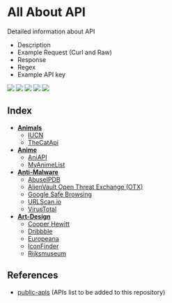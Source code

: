 # All About API
Detailed information about API
- Description
- Example Request (Curl and Raw)
- Response
- Regex
- Example API key

![](https://img.shields.io/github/license/daffainfo/all-about-api)
![](https://img.shields.io/github/issues/daffainfo/all-about-api)
![](https://img.shields.io/github/forks/daffainfo/all-about-api)
![](https://img.shields.io/github/stars/daffainfo/all-about-api)
![](https://img.shields.io/github/last-commit/daffainfo/all-about-api)

## Index
* __[Animals](Anime)__
  * [IUCN](Animals/IUCN.md)
  * [TheCatApi](Animals/TheCatApi.md)
* __[Anime](Anime)__
  * [AniAPI](Anime/AniAPI.md)
  * [MyAnimeList](Anime/MyAnimeList.md)
* __[Anti-Malware](Anti-Malware)__
  * [AbuseIPDB](Anti-Malware/AbuseIPDB.md)
  * [AlienVault Open Threat Exchange (OTX)](Anti-Malware/AlienVault%20Open%20Threat%20Exchange.md)
  * [Google Safe Browsing](Anti-Malware/Google%20Safe%20Browsing.md)
  * [URLScan.io](Anti-Malware/URLScan.md)
  * [VirusTotal](Anti-Malware/VirusTotal.md)
* __[Art-Design](Art-Design)__
  * [Cooper Hewitt](Art-Design/Cooper%20Hewitt.md)
  * [Dribbble](Art-Design/Dribbble.md)
  * [Europeana](Art-Design/Europeana.md)
  * [IconFinder](Art-Design/IconFinder.md)
  * [Rijksmuseum](Art-Design/Rijksmuseum.md)

## References
- [public-apis](https://github.com/public-apis/public-apis) (APIs list to be added to this repository)
